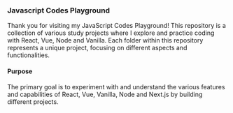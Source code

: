 ### Javascript Codes Playground

Thank you for visiting my JavaScript Codes Playground! This repository is a collection of various study projects where I explore and practice coding with React, Vue, Node and Vanilla. Each folder within this repository represents a unique project, focusing on different aspects and functionalities.

#### Purpose
 The primary goal is to experiment with and understand the various features and capabilities of React, Vue, Vanilla, Node and Next.js by building different projects.
